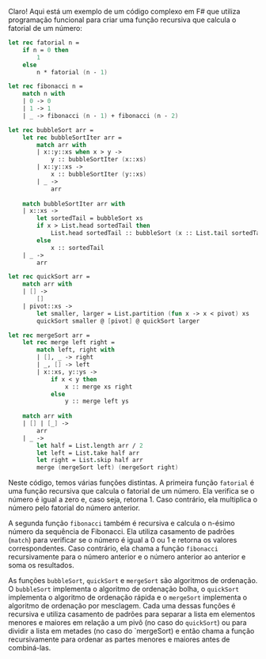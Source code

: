 Claro! Aqui está um exemplo de um código complexo em F# que utiliza programação funcional para criar uma função recursiva que calcula o fatorial de um número:

```fsharp
let rec fatorial n =
    if n = 0 then
        1
    else
        n * fatorial (n - 1)

let rec fibonacci n =
    match n with
    | 0 -> 0
    | 1 -> 1
    | _ -> fibonacci (n - 1) + fibonacci (n - 2)

let rec bubbleSort arr =
    let rec bubbleSortIter arr =
        match arr with
        | x::y::xs when x > y ->
            y :: bubbleSortIter (x::xs)
        | x::y::xs ->
            x :: bubbleSortIter (y::xs)
        | _ ->
            arr
    
    match bubbleSortIter arr with
    | x::xs ->
        let sortedTail = bubbleSort xs
        if x > List.head sortedTail then
            List.head sortedTail :: bubbleSort (x :: List.tail sortedTail)
        else
            x :: sortedTail
    | _ ->
        arr

let rec quickSort arr =
    match arr with
    | [] ->
        []
    | pivot::xs ->
        let smaller, larger = List.partition (fun x -> x < pivot) xs
        quickSort smaller @ [pivot] @ quickSort larger

let rec mergeSort arr =
    let rec merge left right =
        match left, right with
        | [], _ -> right
        | _, [] -> left
        | x::xs, y::ys ->
            if x < y then
                x :: merge xs right
            else
                y :: merge left ys
    
    match arr with
    | [] | [_] ->
        arr
    | _ ->
        let half = List.length arr / 2
        let left = List.take half arr
        let right = List.skip half arr
        merge (mergeSort left) (mergeSort right)
```

Neste código, temos várias funções distintas. A primeira função `fatorial` é uma função recursiva que calcula o fatorial de um número. Ela verifica se o número é igual a zero e, caso seja, retorna 1. Caso contrário, ela multiplica o número pelo fatorial do número anterior.

A segunda função `fibonacci` também é recursiva e calcula o n-ésimo número da sequência de Fibonacci. Ela utiliza casamento de padrões (`match`) para verificar se o número é igual a 0 ou 1 e retorna os valores correspondentes. Caso contrário, ela chama a função `fibonacci` recursivamente para o número anterior e o número anterior ao anterior e soma os resultados.

As funções `bubbleSort`, `quickSort` e `mergeSort` são algoritmos de ordenação. O `bubbleSort` implementa o algoritmo de ordenação bolha, o `quickSort` implementa o algoritmo de ordenação rápida e o `mergeSort` implementa o algoritmo de ordenação por mesclagem. Cada uma dessas funções é recursiva e utiliza casamento de padrões para separar a lista em elementos menores e maiores em relação a um pivô (no caso do `quickSort`) ou para dividir a lista em metades (no caso do `mergeSort) e então chama a função recursivamente para ordenar as partes menores e maiores antes de combiná-las.